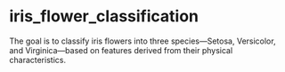 # iris_flower_classification
The goal is to classify iris flowers into three species—Setosa, Versicolor, and Virginica—based on features derived from their physical characteristics.
